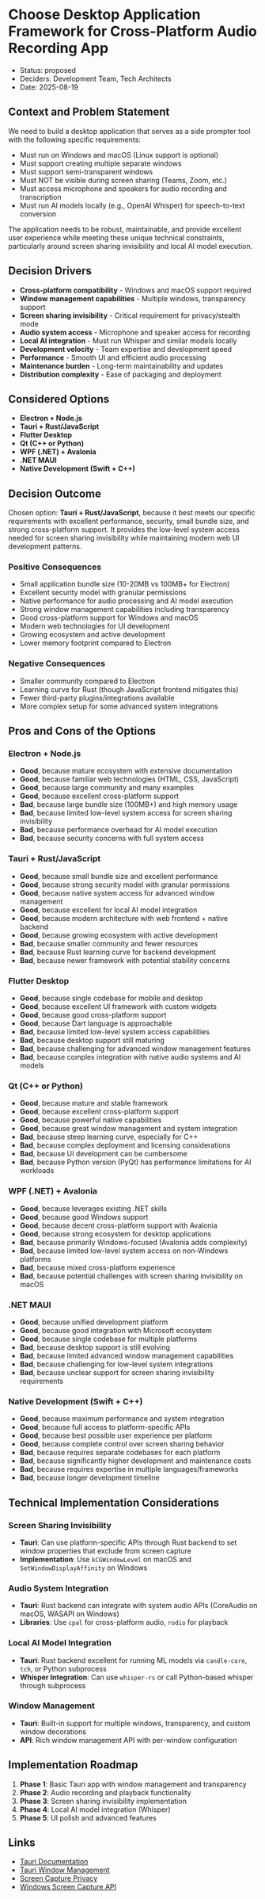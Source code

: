 # Choose Desktop Application Framework for Cross-Platform Audio Recording App

* Status: proposed
* Deciders: Development Team, Tech Architects
* Date: 2025-08-19

## Context and Problem Statement

We need to build a desktop application that serves as a side prompter tool with the following specific requirements:
- Must run on Windows and macOS (Linux support is optional)
- Must support creating multiple separate windows
- Must support semi-transparent windows
- Must NOT be visible during screen sharing (Teams, Zoom, etc.)
- Must access microphone and speakers for audio recording and transcription
- Must run AI models locally (e.g., OpenAI Whisper) for speech-to-text conversion

The application needs to be robust, maintainable, and provide excellent user experience while meeting these unique technical constraints, particularly around screen sharing invisibility and local AI model execution.

## Decision Drivers

* **Cross-platform compatibility** - Windows and macOS support required
* **Window management capabilities** - Multiple windows, transparency support
* **Screen sharing invisibility** - Critical requirement for privacy/stealth mode
* **Audio system access** - Microphone and speaker access for recording
* **Local AI integration** - Must run Whisper and similar models locally
* **Development velocity** - Team expertise and development speed
* **Performance** - Smooth UI and efficient audio processing
* **Maintenance burden** - Long-term maintainability and updates
* **Distribution complexity** - Ease of packaging and deployment

## Considered Options

* **Electron + Node.js**
* **Tauri + Rust/JavaScript**
* **Flutter Desktop**
* **Qt (C++ or Python)**
* **WPF (.NET) + Avalonia**
* **.NET MAUI**
* **Native Development (Swift + C++)**

## Decision Outcome

Chosen option: **Tauri + Rust/JavaScript**, because it best meets our specific requirements with excellent performance, security, small bundle size, and strong cross-platform support. It provides the low-level system access needed for screen sharing invisibility while maintaining modern web UI development patterns.

### Positive Consequences

* Small application bundle size (10-20MB vs 100MB+ for Electron)
* Excellent security model with granular permissions
* Native performance for audio processing and AI model execution
* Strong window management capabilities including transparency
* Good cross-platform support for Windows and macOS
* Modern web technologies for UI development
* Growing ecosystem and active development
* Lower memory footprint compared to Electron

### Negative Consequences

* Smaller community compared to Electron
* Learning curve for Rust (though JavaScript frontend mitigates this)
* Fewer third-party plugins/integrations available
* More complex setup for some advanced system integrations

## Pros and Cons of the Options

### Electron + Node.js

* **Good**, because mature ecosystem with extensive documentation
* **Good**, because familiar web technologies (HTML, CSS, JavaScript)
* **Good**, because large community and many examples
* **Good**, because excellent cross-platform support
* **Bad**, because large bundle size (100MB+) and high memory usage
* **Bad**, because limited low-level system access for screen sharing invisibility
* **Bad**, because performance overhead for AI model execution
* **Bad**, because security concerns with full system access

### Tauri + Rust/JavaScript

* **Good**, because small bundle size and excellent performance
* **Good**, because strong security model with granular permissions
* **Good**, because native system access for advanced window management
* **Good**, because excellent for local AI model integration
* **Good**, because modern architecture with web frontend + native backend
* **Good**, because growing ecosystem with active development
* **Bad**, because smaller community and fewer resources
* **Bad**, because Rust learning curve for backend development
* **Bad**, because newer framework with potential stability concerns

### Flutter Desktop

* **Good**, because single codebase for mobile and desktop
* **Good**, because excellent UI framework with custom widgets
* **Good**, because good cross-platform support
* **Good**, because Dart language is approachable
* **Bad**, because limited low-level system access capabilities
* **Bad**, because desktop support still maturing
* **Bad**, because challenging for advanced window management features
* **Bad**, because complex integration with native audio systems and AI models

### Qt (C++ or Python)

* **Good**, because mature and stable framework
* **Good**, because excellent cross-platform support
* **Good**, because powerful native capabilities
* **Good**, because great window management and system integration
* **Bad**, because steep learning curve, especially for C++
* **Bad**, because complex deployment and licensing considerations
* **Bad**, because UI development can be cumbersome
* **Bad**, because Python version (PyQt) has performance limitations for AI workloads

### WPF (.NET) + Avalonia

* **Good**, because leverages existing .NET skills
* **Good**, because good Windows support
* **Good**, because decent cross-platform support with Avalonia
* **Good**, because strong ecosystem for desktop applications
* **Bad**, because primarily Windows-focused (Avalonia adds complexity)
* **Bad**, because limited low-level system access on non-Windows platforms
* **Bad**, because mixed cross-platform experience
* **Bad**, because potential challenges with screen sharing invisibility on macOS

### .NET MAUI

* **Good**, because unified development platform
* **Good**, because good integration with Microsoft ecosystem
* **Good**, because single codebase for multiple platforms
* **Bad**, because desktop support is still evolving
* **Bad**, because limited advanced window management capabilities
* **Bad**, because challenging for low-level system integrations
* **Bad**, because unclear support for screen sharing invisibility requirements

### Native Development (Swift + C++)

* **Good**, because maximum performance and system integration
* **Good**, because full access to platform-specific APIs
* **Good**, because best possible user experience per platform
* **Good**, because complete control over screen sharing behavior
* **Bad**, because requires separate codebases for each platform
* **Bad**, because significantly higher development and maintenance costs
* **Bad**, because requires expertise in multiple languages/frameworks
* **Bad**, because longer development timeline

## Technical Implementation Considerations

### Screen Sharing Invisibility
- **Tauri**: Can use platform-specific APIs through Rust backend to set window properties that exclude from screen capture
- **Implementation**: Use `kCGWindowLevel` on macOS and `SetWindowDisplayAffinity` on Windows

### Audio System Integration
- **Tauri**: Rust backend can integrate with system audio APIs (CoreAudio on macOS, WASAPI on Windows)
- **Libraries**: Use `cpal` for cross-platform audio, `rodio` for playback

### Local AI Model Integration
- **Tauri**: Rust backend excellent for running ML models via `candle-core`, `tch`, or Python subprocess
- **Whisper Integration**: Can use `whisper-rs` or call Python-based whisper through subprocess

### Window Management
- **Tauri**: Built-in support for multiple windows, transparency, and custom window decorations
- **API**: Rich window management API with per-window configuration

## Implementation Roadmap

1. **Phase 1**: Basic Tauri app with window management and transparency
2. **Phase 2**: Audio recording and playback functionality
3. **Phase 3**: Screen sharing invisibility implementation
4. **Phase 4**: Local AI model integration (Whisper)
5. **Phase 5**: UI polish and advanced features

## Links

* [Tauri Documentation](https://tauri.app/)
* [Tauri Window Management](https://tauri.app/v1/guides/features/window/)
* [Screen Capture Privacy](https://developer.apple.com/documentation/avfoundation/cameras_and_media_capture/requesting_authorization_for_media_capture_on_macos)
* [Windows Screen Capture API](https://docs.microsoft.com/en-us/windows/win32/api/winuser/nf-winuser-setwindowdisplayaffinity)
